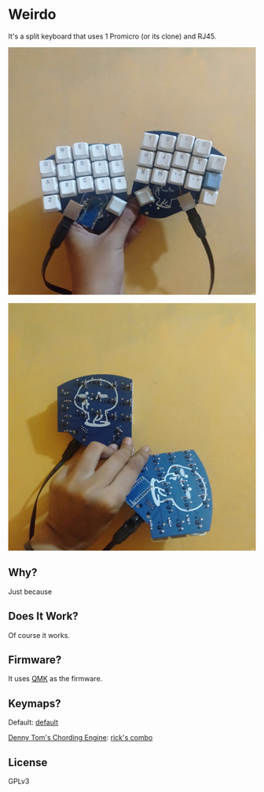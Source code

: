 # Weirdo

It's a split keyboard that uses 1 Promicro (or its clone) and RJ45.

![Front](weirdo-front.jpg)

![Back](weirdo-back.jpg)

## Why?

Just because

## Does It Work?

Of course it works.

## Firmware?

It uses [QMK](https://qmk.fm) as the firmware.

## Keymaps?

Default: [default](https://github.com/ibnuda/qmk_firmware/tree/weirdo/keyboards/weirdo/keymaps/default)

[Denny Tom's Chording Engine](https://github.com/qmk/qmk_firmware/tree/master/users/dennytom/chording_engine):
[rick's combo](https://github.com/ibnuda/qmk_firmware/tree/weirdo/keyboards/weirdo/keymaps/rick-combo)

## License

GPLv3
